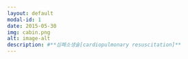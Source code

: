 ```yaml
---
layout: default
modal-id: 1
date: 2015-05-30
img: cabin.png
alt: image-alt
description: #**심폐소생술[cardiopulmonary resuscitation]**
---
```



